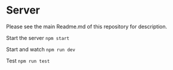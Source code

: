 # Server

Please see the main Readme.md of this repository for description.

Start the server `npm start`

Start and watch `npm run dev`

Test `npm run test`
